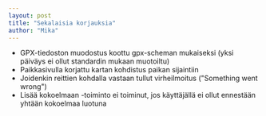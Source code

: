 ```yaml
---
layout: post
title: "Sekalaisia korjauksia"
author: "Mika"
---
```


* GPX-tiedoston muodostus koottu gpx-scheman mukaiseksi (yksi päiväys ei ollut standardin mukaan muotoiltu)
* Paikkasivulla korjattu kartan kohdistus paikan sijaintiin
* Joidenkin reittien kohdalla vastaan tullut virheilmoitus ("Something went wrong")
* Lisää kokoelmaan -toiminto ei toiminut, jos käyttäjällä ei ollut ennestään yhtään kokoelmaa luotuna
